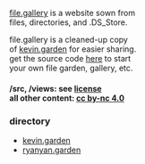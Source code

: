 [file.gallery](https://file.gallery) is a website sown from<br>
files, directories, and .DS_Store.

file.gallery is a cleaned-up copy<br>
of [kevin.garden](https://kevin.garden) for easier sharing.<br>
get the source code [here](https://github.com/inchkev/file-gallery) to start<br>
your own file garden, gallery, etc.

#### /src, /views: see [license](https://github.com/inchkev/file-gallery?tab=readme-ov-file#license)<br>all other content: [cc by-nc 4.0](https://creativecommons.org/licenses/by-nc/4.0/)

### directory

- [kevin.garden](https://kevin.garden)
- [ryanyan.garden](https://ryanyan.garden)
